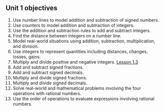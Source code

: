 ## Unit 1 objectives

 1. Use number lines to model addition and subtraction of signed numbers.
 2. Use counters to model addition and subtraction of integers.
 3. Use the addition and subtraction rules to add and subtract integers.
 4. Find the distance between integers on a number line.
 5. Model real-world situations using addition, subtraction, multiplication, and division.
 6. Use integers to represent quantities including distances, changes, losses, gains.
 7. Multiply and divide positive and negative integers. [Lesson 1.3](https://app.discoveryeducation.com/techbook/concept/guidConceptId/24079EE3-4EB5-41D4-B49C-4F5AAAC0FF9F/guidUnitId/F43452C9-D554-4C47-8CD8-D37931611A4D#concept=modelLesson&modelLesson=objectives)
 8. Add and subtract signed fractions.
 9. Add and subtract signed decimals.
 10. Multiply and divide signed fractions.
 11. Multiply and divide signed decimals.
 12. Solve real-world and mathematical problems involving the four operations with rational numbers.
 13. Use the order of operations to evaluate expressions involving rational numbers.
